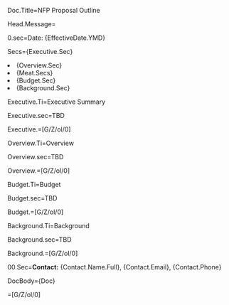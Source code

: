 Doc.Title=NFP Proposal Outline

Head.Message=</i>

0.sec=Date: {EffectiveDate.YMD}

Secs={Executive.Sec}<li>{Overview.Sec}<li>{Meat.Secs}<li>{Budget.Sec}<li>{Background.Sec}

Executive.Ti=Executive Summary

Executive.sec=TBD

Executive.=[G/Z/ol/0]

Overview.Ti=Overview

Overview.sec=TBD

Overview.=[G/Z/ol/0]

Budget.Ti=Budget

Budget.sec=TBD

Budget.=[G/Z/ol/0]

Background.Ti=Background

Background.sec=TBD

Background.=[G/Z/ol/0]

00.Sec=<b>Contact:</b> {Contact.Name.Full}, {Contact.Email}, {Contact.Phone}

DocBody={Doc}

=[G/Z/ol/0]
